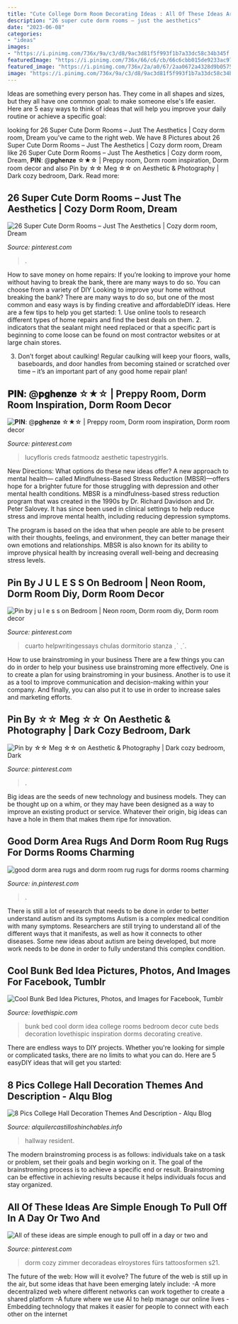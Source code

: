 ```yaml
---
title: "Cute College Dorm Room Decorating Ideas : All Of These Ideas Are Simple Enough To Pull Off In A Day Or Two And"
description: "26 super cute dorm rooms – just the aesthetics"
date: "2023-06-08"
categories:
- "ideas"
images:
- "https://i.pinimg.com/736x/9a/c3/d8/9ac3d81f5f993f1b7a33dc58c34b345f.jpg"
featuredImage: "https://i.pinimg.com/736x/66/c6/cb/66c6cbb015de9233ac97914f61b5d30b.jpg"
featured_image: "https://i.pinimg.com/736x/2a/a0/67/2aa0672a4328d9b05757989db0393fc4.jpg"
image: "https://i.pinimg.com/736x/9a/c3/d8/9ac3d81f5f993f1b7a33dc58c34b345f.jpg"
---
```



Ideas are something every person has. They come in all shapes and sizes, but they all have one common goal: to make someone else's life easier. Here are 5 easy ways to think of ideas that will help you improve your daily routine or achieve a specific goal: 

	

		
looking for 26 Super Cute Dorm Rooms – Just The Aesthetics | Cozy dorm room, Dream you've came to the right web. We have 8 Pictures about 26 Super Cute Dorm Rooms – Just The Aesthetics | Cozy dorm room, Dream like 26 Super Cute Dorm Rooms – Just The Aesthetics | Cozy dorm room, Dream, 𝐏𝐈𝐍: @𝐩𝐠𝐡𝐞𝐧𝐳𝐞 ☆★☆ | Preppy room, Dorm room inspiration, Dorm room decor and also Pin by ☆☆ Meg ☆☆ on Aesthetic &amp; Photography | Dark cozy bedroom, Dark. Read more:
		
    
## 26 Super Cute Dorm Rooms – Just The Aesthetics | Cozy Dorm Room, Dream

<img loading=lazy src="https://i.pinimg.com/736x/26/92/9d/26929df5b5e00ccc07786308db4a3aae.jpg" onerror="this.onerror=null;this.src='https://tse2.mm.bing.net/th?id=OIP.bJrLZqqKAu1XbUXxdYU6oQHaNK&amp;pid=15.1';" alt="26 Super Cute Dorm Rooms – Just The Aesthetics | Cozy dorm room, Dream">

_Source: pinterest.com_

>. 

	

How to save money on home repairs: If you’re looking to improve your home without having to break the bank, there are many ways to do so. You can choose from a variety of DIY
Looking to improve your home without breaking the bank? There are many ways to do so, but one of the most common and easy ways is by finding creative and affordableDIY ideas. Here are a few tips to help you get started: 1. Use online tools to research different types of home repairs and find the best deals on them.
2. indicators that the sealant might need replaced or that a specific part is beginning to come loose can be found on most contractor websites or at large chain stores.

3. Don’t forget about caulking! Regular caulking will keep your floors, walls, baseboards, and door handles from becoming stained or scratched over time – it’s an important part of any good home repair plan! 
    
## 𝐏𝐈𝐍: @𝐩𝐠𝐡𝐞𝐧𝐳𝐞 ☆★☆ | Preppy Room, Dorm Room Inspiration, Dorm Room Decor

<img loading=lazy src="https://i.pinimg.com/736x/66/c6/cb/66c6cbb015de9233ac97914f61b5d30b.jpg" onerror="this.onerror=null;this.src='https://tse1.mm.bing.net/th?id=OIP.gMa8a16Wq66FiEIBs5z5zAHaJO&amp;pid=15.1';" alt="𝐏𝐈𝐍: @𝐩𝐠𝐡𝐞𝐧𝐳𝐞 ☆★☆ | Preppy room, Dorm room inspiration, Dorm room decor">

_Source: pinterest.com_

>lucyfloris creds fatmoodz aesthetic tapestrygirls. 

	

New Directions: What options do these new ideas offer?
A new approach to mental health— called Mindfulness-Based Stress Reduction (MBSR)—offers hope for a brighter future for those struggling with depression and other mental health conditions.
MBSR is a mindfulness-based stress reduction program that was created in the 1990s by Dr. Richard Davidson and Dr. Peter Salovey. It has since been used in clinical settings to help reduce stress and improve mental health, including reducing depression symptoms.

The program is based on the idea that when people are able to be present with their thoughts, feelings, and environment, they can better manage their own emotions and relationships. MBSR is also known for its ability to improve physical health by increasing overall well-being and decreasing stress levels.

    
## Pin By J U L E S S On Bedroom | Neon Room, Dorm Room Diy, Dorm Room Decor

<img loading=lazy src="https://i.pinimg.com/736x/12/cc/50/12cc5005f49dfb6d4fdc2c9c67d90284.jpg" onerror="this.onerror=null;this.src='https://tse3.mm.bing.net/th?id=OIP.y_lK4nm-wNCFyI6HGExtwgHaMQ&amp;pid=15.1';" alt="Pin by j u l e s s on Bedroom | Neon room, Dorm room diy, Dorm room decor">

_Source: pinterest.com_

>cuarto helpwritingessays chulas dormitorio stanza ˏˋ ˎˊ. 

	

How to use brainstroming in your business
There are a few things you can do in order to help your business use brainstroming more effectively. One is to create a plan for using brainstroming in your business. Another is to use it as a tool to improve communication and decision-making within your company. And finally, you can also put it to use in order to increase sales and marketing efforts.

    
## Pin By ☆☆ Meg ☆☆ On Aesthetic &amp; Photography | Dark Cozy Bedroom, Dark

<img loading=lazy src="https://i.pinimg.com/736x/9a/c3/d8/9ac3d81f5f993f1b7a33dc58c34b345f.jpg" onerror="this.onerror=null;this.src='https://tse3.mm.bing.net/th?id=OIP.gGk-H88CXbBQ5esi5kK_rQHaJQ&amp;pid=15.1';" alt="Pin by ☆☆ Meg ☆☆ on Aesthetic &amp; Photography | Dark cozy bedroom, Dark">

_Source: pinterest.com_

>. 

	

Big ideas are the seeds of new technology and business models. They can be thought up on a whim, or they may have been designed as a way to improve an existing product or service. Whatever their origin, big ideas can have a hole in them that makes them ripe for innovation.

    
## Good Dorm Area Rugs And Dorm Room Rug Rugs For Dorms Rooms Charming

<img loading=lazy src="https://i.pinimg.com/736x/2a/a0/67/2aa0672a4328d9b05757989db0393fc4.jpg" onerror="this.onerror=null;this.src='https://tse2.mm.bing.net/th?id=OIP.IsXiCg6_2RFM3wyVpvAQxgHaJ2&amp;pid=15.1';" alt="good dorm area rugs and dorm room rug rugs for dorms rooms charming">

_Source: in.pinterest.com_

>. 

	

There is still a lot of research that needs to be done in order to better understand autism and its symptoms
Autism is a complex medical condition with many symptoms. Researchers are still trying to understand all of the different ways that it manifests, as well as how it connects to other diseases. Some new ideas about autism are being developed, but more work needs to be done in order to fully understand this complex condition.

    
## Cool Bunk Bed Idea Pictures, Photos, And Images For Facebook, Tumblr

<img loading=lazy src="http://www.lovethispic.com/uploaded_images/141814-Cool-Bunk-Bed-Idea.jpg" onerror="this.onerror=null;this.src='https://tse4.mm.bing.net/th?id=OIP.UXOQ7wOsAn8MXib2sYn8pAHaJ4&amp;pid=15.1';" alt="Cool Bunk Bed Idea Pictures, Photos, and Images for Facebook, Tumblr">

_Source: lovethispic.com_

>bunk bed cool dorm idea college rooms bedroom decor cute beds decoration lovethispic inspiration dorms decorating creative. 

	

There are endless ways to DIY projects. Whether you're looking for simple or complicated tasks, there are no limits to what you can do. Here are 5 easyDIY ideas that will get you started: 

    
## 8 Pics College Hall Decoration Themes And Description - Alqu Blog

<img loading=lazy src="https://alquilercastilloshinchables.info/wp-content/uploads/2020/06/Into-the-dorm-hall-theme-Hall-decor-Residence-hall-Dorm-....jpg" onerror="this.onerror=null;this.src='https://tse2.mm.bing.net/th?id=OIP.ucYJodN4Y3reLHdvLexVpQHaJ4&amp;pid=15.1';" alt="8 Pics College Hall Decoration Themes And Description - Alqu Blog">

_Source: alquilercastilloshinchables.info_

>hallway resident. 

	

The modern brainstroming process is as follows: individuals take on a task or problem, set their goals and begin working on it. The goal of the brainstroming process is to achieve a specific end or result. Brainstroming can be effective in achieving results because it helps individuals focus and stay organized.

    
## All Of These Ideas Are Simple Enough To Pull Off In A Day Or Two And

<img loading=lazy src="https://i.pinimg.com/736x/0c/09/10/0c09109b1ee0a2932b4ea8c9132e85a6.jpg" onerror="this.onerror=null;this.src='https://tse2.mm.bing.net/th?id=OIP.pD-7lCNpqtNK0HH1telwEAHaJ4&amp;pid=15.1';" alt="All of these ideas are simple enough to pull off in a day or two and">

_Source: pinterest.com_

>dorm cozy zimmer decoradeas elroystores fürs tattoosformen s21. 

	

The future of the web: How will it evolve?
The future of the web is still up in the air, but some ideas that have been emerging lately include: 
-A more decentralized web where different networks can work together to create a shared platform 
-A future where we use AI to help manage our online lives 
-Embedding technology that makes it easier for people to connect with each other on the internet

